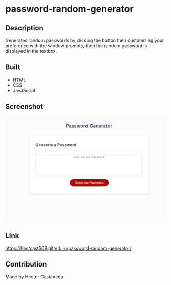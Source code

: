 # password-random-generator

## Description
Generates random passwords by clicking the button then customizing your preference with the window prompts, then the random password is displayed in the textbox.

## Built
* HTML
* CSS
* JavaScript

## Screenshot
![Image of deployed application.](./assets/images/password-generator.png)

## Link
https://hectcast508.github.io/password-random-generator/

## Contribution
Made by Hector Castaneda
